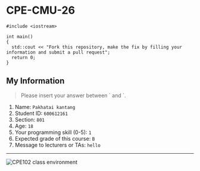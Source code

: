 # CPE-CMU-26
>
```
#include <iostream>

int main()
{
  std::cout << "Fork this repository, make the fix by filling your information and submit a pull request";
  return 0;
}
```

## My Information
> Please insert your answer between \` and \`.

1. Name: `Pakhatai kantang`
2. Student ID: `600612161`
3. Section: `801`
4. Age: `18`
5. Your programming skill (0-5): `1`
6. Expected grade of this course: `B`
7. Message to lecturers or TAs: `hello`

---
![CPE102 class environment](https://github.com/tmwatchanan/CPE-CMU-26/raw/master/cpe102_class_envi.jpg)
